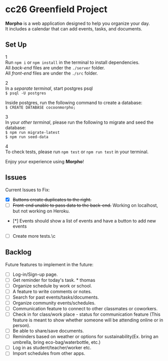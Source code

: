 # cc26 Greenfield Project

**Morpho** is a web application designed to help you organize your day.  
It includes a calendar that can add events, tasks, and documents.

## Set Up

1  
Run `npm i` or `npm install` in the terminal to install dependencies.  
All _back-end_ files are under the `./server` folder.  
All _front-end_ files are under the `./src` folder.

2  
In a _separate terminal_, start postgres psql  
`$ psql -U postgres`

Inside postgres, run the following command to create a database:  
`$ CREATE DATABASE cocoonmorpho;`

3  
In your _other terminal_, please run the following to migrate and seed the database:  
`$ npm run migrate-latest`  
`$ npm run seed-data`

4  
To check tests, please run `npm test` or `npm run test` in your terminal.

Enjoy your experience using **Morpho**!

## Issues

Current Issues to Fix:

- [x] ~~Buttons create duplicates to the right.~~
- [ ] ~~Front-end unable to pass data to the back-end.~~ Working on localhost, but not working on Heroku.
- [*] Events should show a list of events and have a button to add new events
- [ ] Create more tests.\c

## Backlog

Future features to implement in the future:

- [ ] Log-in/Sign-up page.
- [ ] Get reminder for today's task. \* thomas
- [ ] Organize schedule by work or school.
- [ ] A feature to write comments or notes.
- [ ] Search for past events/tasks/documents.
- [ ] Organize community events/schedules.
- [ ] Communication feature to connect to other classmates or coworkers.
- [ ] Check in for class/work place - status for communication feature (This feature is meant to show whether someone will be attending online or in person).
- [ ] Be able to share/save documents.
- [ ] Reminders based on weather or options for sustainability(Ex. bring an umbrella, bring eco-bag/waterbottle, etc.)
- [ ] Log in as student/teacher/worker etc.
- [ ] Import schedules from other apps.
